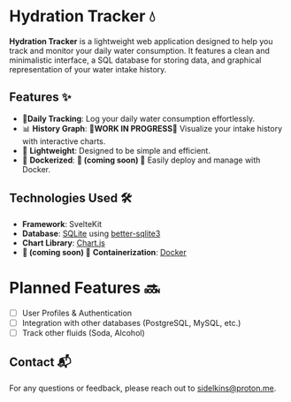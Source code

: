 # Hydration Tracker 💧

**Hydration Tracker** is a lightweight web application designed to help you track and monitor your daily water consumption. It features a clean and minimalistic interface, a SQL database for storing data, and graphical representation of your water intake history.

## Features ✨

- 📝**Daily Tracking**: Log your daily water consumption effortlessly. 
- 📊 **History Graph**: **🚧WORK IN PROGRESS🚧** Visualize your intake history with interactive charts.
- 🚀 **Lightweight**: Designed to be simple and efficient. 
- 🐳 **Dockerized**: **🚧 (coming soon) 🚧** Easily deploy and manage with Docker. 

## Technologies Used 🛠️

- **Framework**: SvelteKit
- **Database**: [SQLite](https://www.sqlite.org/) using [better-sqlite3](https://github.com/WiseLibs/better-sqlite3)
- **Chart Library**:  [Chart.js](https://www.chartjs.org/) 
- **🚧 (coming soon) 🚧** **Containerization**: [Docker](https://www.docker.com/)

# Planned Features 🔜
- [ ] User Profiles & Authentication
- [ ] Integration with other databases (PostgreSQL, MySQL, etc.)
- [ ] Track other fluids (Soda, Alcohol)

## Contact 📬

For any questions or feedback, please reach out to [sidelkins@proton.me](mailto:sidelkins@proton.me).